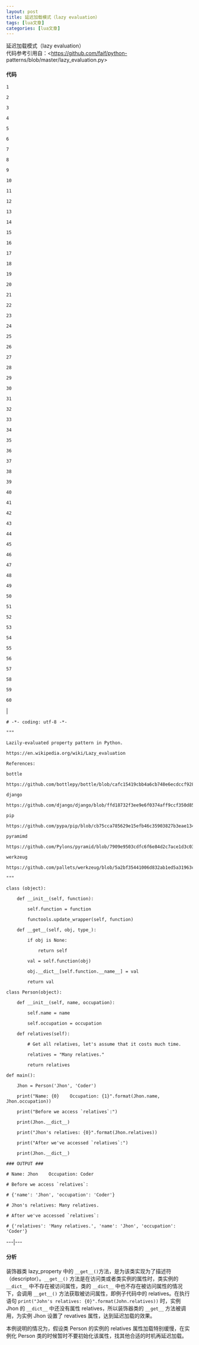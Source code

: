 ```yaml
---
layout: post
title: 延迟加载模式（lazy evaluation） 
tags: [lua文章]
categories: [lua文章]
---
```

延迟加载模式（lazy evaluation）  
代码参考引用自：<https://github.com/faif/python-
patterns/blob/master/lazy_evaluation.py>

#### 代码

    
    
    1
    
    2
    
    3
    
    4
    
    5
    
    6
    
    7
    
    8
    
    9
    
    10
    
    11
    
    12
    
    13
    
    14
    
    15
    
    16
    
    17
    
    18
    
    19
    
    20
    
    21
    
    22
    
    23
    
    24
    
    25
    
    26
    
    27
    
    28
    
    29
    
    30
    
    31
    
    32
    
    33
    
    34
    
    35
    
    36
    
    37
    
    38
    
    39
    
    40
    
    41
    
    42
    
    43
    
    44
    
    45
    
    46
    
    47
    
    48
    
    49
    
    50
    
    51
    
    52
    
    53
    
    54
    
    55
    
    56
    
    57
    
    58
    
    59
    
    60

|

    
    
    # -*- coding: utf-8 -*-
    
    """
    
    Lazily-evaluated property pattern in Python.
    
    https://en.wikipedia.org/wiki/Lazy_evaluation
    
    References:
    
    bottle
    
    https://github.com/bottlepy/bottle/blob/cafc15419cbb4a6cb748e6ecdccf92893bb25ce5/bottle.py#L270
    
    django
    
    https://github.com/django/django/blob/ffd18732f3ee9e6f0374aff9ccf350d85187fac2/django/utils/functional.py#L19
    
    pip
    
    https://github.com/pypa/pip/blob/cb75cca785629e15efb46c35903827b3eae13481/pip/utils/__init__.py#L821
    
    pyramimd
    
    https://github.com/Pylons/pyramid/blob/7909e9503cdfc6f6e84d2c7ace1d3c03ca1d8b73/pyramid/decorator.py#L4
    
    werkzeug
    
    https://github.com/pallets/werkzeug/blob/5a2bf35441006d832ab1ed5a31963cbc366c99ac/werkzeug/utils.py#L35
    
    """
    
    class (object):
    
        def __init__(self, function):
    
            self.function = function
    
            functools.update_wrapper(self, function)
    
        def __get__(self, obj, type_):
    
            if obj is None:
    
                return self
    
            val = self.function(obj)
    
            obj.__dict__[self.function.__name__] = val
    
            return val
    
    class Person(object):
    
        def __init__(self, name, occupation):
    
            self.name = name
    
            self.occupation = occupation
    
        def relatives(self):
    
            # Get all relatives, let's assume that it costs much time.
    
            relatives = "Many relatives."
    
            return relatives
    
    def main():
    
        Jhon = Person('Jhon', 'Coder')
    
        print("Name: {0}    Occupation: {1}".format(Jhon.name, Jhon.occupation))
    
        print("Before we access `relatives`:")
    
        print(Jhon.__dict__)
    
        print("Jhon's relatives: {0}".format(Jhon.relatives))
    
        print("After we've accessed `relatives`:")
    
        print(Jhon.__dict__)
    
    ### OUTPUT ###
    
    # Name: Jhon    Occupation: Coder
    
    # Before we access `relatives`:
    
    # {'name': 'Jhon', 'occupation': 'Coder'}
    
    # Jhon's relatives: Many relatives.
    
    # After we've accessed `relatives`:
    
    # {'relatives': 'Many relatives.', 'name': 'Jhon', 'occupation': 'Coder'}  
  
---|---  
  
#### 分析

装饰器类 lazy_property 中的 `__get__()`方法，是为该类实现为了描述符（descriptor）。`__get__()`
方法是在访问类或者类实例的属性时，类实例的 `__dict__` 中不存在被访问属性，类的 `__dict__` 中也不存在被访问属性的情况下，会调用
`__get__()` 方法获取被访问属性，即例子代码中的 relatives。在执行语句 `print("John's relatives:
{0}".format(John.relatives))` 时，实例 Jhon 的 `__dict__` 中还没有属性 relatives，所以装饰器类的
`__get__` 方法被调用，为实例 Jhon 设置了 revatives 属性，达到延迟加载的效果。

本例说明的情况为，假设类 Person 的实例的 relatives 属性加载特别缓慢，在实例化 Person
类的时候暂时不要初始化该属性，找其他合适的时机再延迟加载。